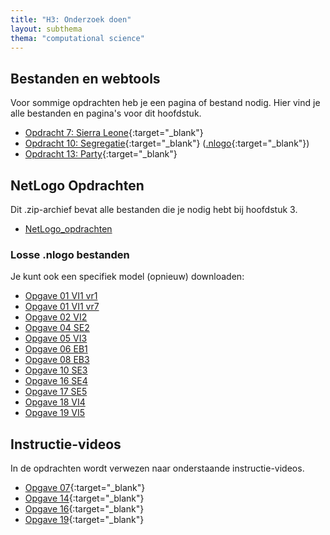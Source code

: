 ```yaml
---
title: "H3: Onderzoek doen"
layout: subthema
thema: "computational science"
---
```


## Bestanden en webtools

Voor sommige opdrachten heb je een pagina of bestand nodig.
Hier vind je alle bestanden en pagina's voor dit hoofdstuk.

* <i class="fas fa-table"></i> [Opdracht 7: Sierra Leone](leerlingen/h3/Opdracht_7_Sierra_Leone.xlsx){:target="_blank"}
* <i class="fa fa-link"></i> [Opdracht 10: Segregatie](site/H3O10_Segregatie/){:target="_blank"} ([.nlogo](site/H3O10_Segregatie/files/Segregatie.nlogo){:target="_blank"})
* <i class="fas fa-table"></i> [Opdracht 13: Party](leerlingen/h3/Opdracht_13_Party.xlsx){:target="_blank"}

## NetLogo Opdrachten

Dit .zip-archief bevat alle bestanden die je nodig hebt bij hoofdstuk 3.

* <i class="fa fa-file-archive" aria-hidden="true"></i> [NetLogo_opdrachten](leerlingen/h3/NetLogo_opdrachten_h3.zip)

### Losse .nlogo bestanden

Je kunt ook een specifiek model (opnieuw) downloaden:

* <i class="fa fa-file" aria-hidden="true"></i> [Opgave 01 VI1 vr1](leerlingen/h3/NetLogo_opdrachten/H3opg1_VI1_vr1.nlogo)
* <i class="fa fa-file" aria-hidden="true"></i> [Opgave 01 VI1 vr7](leerlingen/h3/NetLogo_opdrachten/H3opg1_VI1_vr7.nlogo)
* <i class="fa fa-file" aria-hidden="true"></i> [Opgave 02 VI2](leerlingen/h3/NetLogo_opdrachten/H3opg2_VI2.nlogo)
* <i class="fa fa-file" aria-hidden="true"></i> [Opgave 04 SE2](leerlingen/h3/NetLogo_opdrachten/H3opg4_SE2.nlogo)
* <i class="fa fa-file" aria-hidden="true"></i> [Opgave 05 VI3](leerlingen/h3/NetLogo_opdrachten/H3opg5_VI3.nlogo)
* <i class="fa fa-file" aria-hidden="true"></i> [Opgave 06 EB1](leerlingen/h3/NetLogo_opdrachten/H3opg6_EB1.nlogo)
* <i class="fa fa-file" aria-hidden="true"></i> [Opgave 08 EB3](leerlingen/h3/NetLogo_opdrachten/H3opg8_EB3.nlogo)
* <i class="fa fa-file" aria-hidden="true"></i> [Opgave 10 SE3](leerlingen/h3/NetLogo_opdrachten/H3opg10_SE3.nlogo)
* <i class="fa fa-file" aria-hidden="true"></i> [Opgave 16 SE4](leerlingen/h3/NetLogo_opdrachten/H3opg16_SE4.nlogo)
* <i class="fa fa-file" aria-hidden="true"></i> [Opgave 17 SE5](leerlingen/h3/NetLogo_opdrachten/H3opg17_SE5.nlogo)
* <i class="fa fa-file" aria-hidden="true"></i> [Opgave 18 VI4](leerlingen/h3/NetLogo_opdrachten/H3opg18_VI4.nlogo)
* <i class="fa fa-file" aria-hidden="true"></i> [Opgave 19 VI5](leerlingen/h3/NetLogo_opdrachten/H3opg19_VI5.nlogo)

## Instructie-videos

In de opdrachten wordt verwezen naar onderstaande instructie-videos.

* <i class="fas fa-video"></i> [Opgave 07](leerlingen/h3/video/H3opg7.mp4){:target="_blank"}
* <i class="fas fa-video"></i> [Opgave 14](leerlingen/h3/video/H3opg14.mp4){:target="_blank"}
* <i class="fas fa-video"></i> [Opgave 16](leerlingen/h3/video/H3opg16.mp4){:target="_blank"}
* <i class="fas fa-video"></i> [Opgave 19](leerlingen/h3/video/H3opg19.mp4){:target="_blank"}
